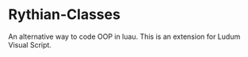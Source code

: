 # Rythian-Classes
An alternative way to code OOP in luau. This is an extension for Ludum Visual Script.
